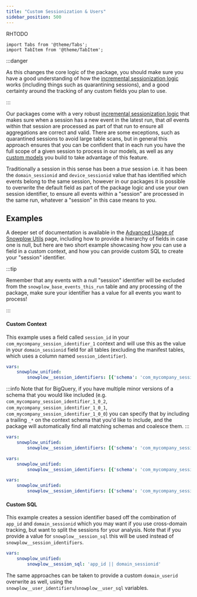 ```yaml
---
title: "Custom Sessionization & Users"
sidebar_position: 500
---
```

RHTODO
```mdx-code-block
import Tabs from '@theme/Tabs';
import TabItem from '@theme/TabItem';
```

:::danger

As this changes the core logic of the package, you should make sure you have a good understanding of how the [incremental sessionization logic](/docs/modeling-your-data/modeling-your-data-with-dbt/package-elements/incremental-processing/index.md) works (including things such as quarantining sessions), and a good certainty around the tracking of any custom fields you plan to use.

:::


Our packages come with a very robust [incremental sessionization logic](/docs/modeling-your-data/modeling-your-data-with-dbt/package-elements/incremental-processing/index.md) that makes sure when a session has a new event in the latest run, that _all_ events within that session are processed as part of that run to ensure all aggregations are correct and valid. There are some exceptions, such as quarantined sessions to avoid large table scans, but in general this approach ensures that you can be confident that in each run you have the full scope of a given session to process in our models, as well as any [custom models](/docs/modeling-your-data/modeling-your-data-with-dbt/dbt-custom-models/index.md) you build to take advantage of this feature.

Traditionally a session in this sense has been a _true_ session i.e. it has been the `domain_sessionid` and `device_sessionid` value that has identified which events belong to the same session, however in our packages it is possible to overwrite the default field as part of the package logic and use your own session identifier, to ensure all events within a "session" are processed in the same run, whatever a "session" in this case means to you.

## Examples

A deeper set of documentation is available in the [Advanced Usage of Snowplow Utils](/docs/modeling-your-data/modeling-your-data-with-dbt/dbt-models/dbt-utils-data-model/dbt-utils-advanced-operation/index.md?warehouse=redshift%2Bpostgres#utilizing-custom-contexts-or-sdes) page, including how to provide a hierarchy of fields in case one is null, but here are two short example showcasing how you can use a field in a custom context, and how you can provide custom SQL to create your "session" identifier.

:::tip

Remember that any events with a null "session" identifier will be excluded from the `snowplow_base_events_this_run` table and any processing of the package, make sure your identifier has a value for all events you want to process!

:::

#### Custom Context

This example uses a field called `session_id` in your `com_mycompany_session_identifier_1` context and will use this as the value in your `domain_sessionid` field for all tables (excluding the manifest tables, which uses a column named `session_identifier`).

<Tabs groupId="warehouse" queryString>
<TabItem value="bigquery" label="Bigquery" default>

```yml title="dbt_project.yml"
vars:
    snowplow_unified:
        snowplow__session_identifiers: [{'schema': 'com_mycompany_session_identifier_1_*', 'field': 'session_id'}]
```

:::info
Note that for BigQuery, if you have multiple minor versions of a schema that you would like included (e.g. `com_mycompany_session_identifier_1_0_2`, `com_mycompany_session_identifier_1_0_1`, `com_mycompany_session_identifier_1_0_0`) you can specify that by including a trailing `_*` on the context schema that you'd like to include, and the package will automatically find all matching schemas and coalesce them.
:::
</TabItem>
<TabItem value="databricks" label="Databricks" default>

```yml title="dbt_project.yml"
vars:
    snowplow_unified:
        snowplow__session_identifiers: [{'schema': 'com_mycompany_session_identifier_1', 'field': 'session_id'}]
```
</TabItem>
<TabItem value="redshift" label="Redshift & Postgres" default>

```yml title="dbt_project.yml"
vars:
    snowplow_unified:
        snowplow__session_identifiers: [{'schema': 'com_mycompany_session_identifier_1', 'field': 'session_id', 'prefix': 'si'}]
```
</TabItem>
<TabItem value="snowflake" label="Snowflake" default>

```yml title="dbt_project.yml"
vars:
    snowplow_unified:
        snowplow__session_identifiers: [{'schema': 'com_mycompany_session_identifier_1', 'field': 'sessionId'}]
```
</TabItem>
</Tabs>

#### Custom SQL

This example creates a session identifier based off the combination of `app_id` and `domain_sessionid` which you may want if you use cross-domain tracking, but want to split the sessions for your analysis. Note that if you provide a value for `snowplow__session_sql` this will be used instead of `snowplow__session_identifiers`.

```yml title="dbt_project.yml"
vars:
    snowplow_unified:
        snowplow__session_sql: 'app_id || domain_sessionid'
```

The same approaches can be taken to provide a custom `domain_userid` overwrite as well, using the `snowplow__user_identifiers`/`snowplow__user_sql` variables.
